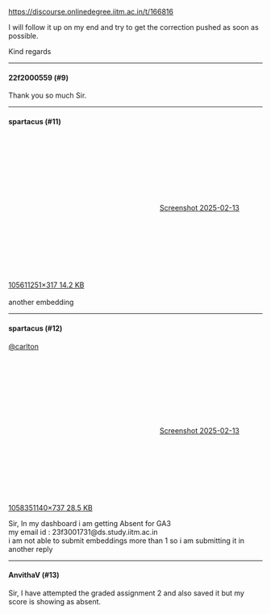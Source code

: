 https://discourse.onlinedegree.iitm.ac.in/t/166816

I will follow it up on my end and try to get the correction pushed as soon as possible.</p>
<p>Kind regards</p><hr>

<h4>22f2000559 (#9)</h4>
<p>Thank you so much Sir.</p><hr>

<h4>spartacus (#11)</h4>
<p><div class="lightbox-wrapper"><a class="lightbox" data-download-href="/uploads/short-url/cCsFwPgjgbKKauBJ0YjhWoyZTxC.png?dl=1" href="https://europe1.discourse-cdn.com/flex013/uploads/iitm/original/3X/5/8/58731fcaa44326881491cc87ef98e74d64f0bf38.png" rel="noopener nofollow ugc" title="Screenshot 2025-02-13 105611"><div class="meta"><svg aria-hidden="true" class="fa d-icon d-icon-far-image svg-icon"><use href="#far-image"></use></svg><span class="filename">Screenshot 2025-02-13 105611</span><span class="informations">251×317 14.2 KB</span><svg aria-hidden="true" class="fa d-icon d-icon-discourse-expand svg-icon"><use href="#discourse-expand"></use></svg></div></a></div><br/>
another embedding</p><hr>

<h4>spartacus (#12)</h4>
<p><a class="mention" href="/u/carlton">@carlton</a><br/>
<div class="lightbox-wrapper"><a class="lightbox" data-download-href="/uploads/short-url/mKZPd2dGyDS9ZJ2OqsaK0ppnGGm.png?dl=1" href="https://europe1.discourse-cdn.com/flex013/uploads/iitm/original/3X/9/f/9f7fd880739b369030e3fef341f2809d7088c2a2.png" rel="noopener nofollow ugc" title="Screenshot 2025-02-13 105835"><div class="meta"><svg aria-hidden="true" class="fa d-icon d-icon-far-image svg-icon"><use href="#far-image"></use></svg><span class="filename">Screenshot 2025-02-13 105835</span><span class="informations">1140×737 28.5 KB</span><svg aria-hidden="true" class="fa d-icon d-icon-discourse-expand svg-icon"><use href="#discourse-expand"></use></svg></div></a></div></p>
<p>Sir, In my dashboard i am getting Absent for GA3<br/>
my email id : 23f3001731@ds.study.iitm.ac.in<br/>
i am not able to submit embeddings more than 1 so i am submitting it in another reply</p><hr>

<h4>AnvithaV (#13)</h4>
<p>Sir, I have attempted the graded assignment 2 and also saved it but my score is showing as absent.